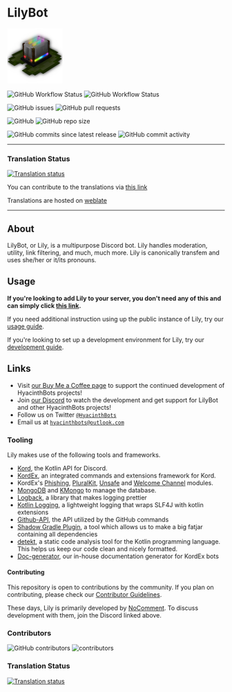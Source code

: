 # LilyBot

<img src="docs/lily-logo-transparent.png" alt="The LilyBot Logo" style="width: 128px"/>

![GitHub Workflow Status](https://img.shields.io/github/actions/workflow/status/HyacinthBots/LilyBot/main.yml?label=Build%20Main)
![GitHub Workflow Status](https://img.shields.io/github/actions/workflow/status/HyacinthBots/LilyBot/gradle.yml?label=Build%20Develop)

![GitHub issues](https://img.shields.io/github/issues/HyacinthBots/LilyBot?label=Issues) ![GitHub pull requests](https://img.shields.io/github/issues-pr/HyacinthBots/LilyBot?label=Pull%20Requests)

![GitHub](https://img.shields.io/github/license/HyacinthBots/LilyBot?label=License) ![GitHub repo size](https://img.shields.io/github/repo-size/HyacinthBots/LilyBot?label=Repository%20Size)

![GitHub commits since latest release](https://img.shields.io/github/commits-since/HyacinthBots/LilyBot/latest/develop?include_prereleases) ![GitHub commit activity](https://img.shields.io/github/commit-activity/w/HyacinthBots/LilyBot/develop?label=Commit%20Activity)

---

### Translation Status

<a href="https://hosted.weblate.org/engage/lilybot/">
<img src="https://hosted.weblate.org/widget/lilybot/lilybot-translations/287x66-black.png" alt="Translation status" />
</a>

You can contribute to the translations via [this link](https://hosted.weblate.org/engage/lilybot/)

Translations are hosted on [weblate](https://hosted.weblate.org)

---

## About
LilyBot, or Lily, is a multipurpose Discord bot. Lily handles moderation, utility, link filtering, and much, much more. Lily is canonically transfem and uses she/her or it/its pronouns.

## Usage
**If you're looking to add Lily to your server, you don't need any of this and can simply click [this link](https://discord.com/api/oauth2/authorize?client_id=876278900836139008&permissions=1151990787078&scope=bot%20applications.commands).**

If you need additional instruction using up the public instance of Lily, try our
[usage guide](https://github.com/HyacinthBots/LilyBot/blob/main/docs/usage-guide.md).

If you're looking to set up a development environment for Lily, try our [development guide](https://github.com/HyacinthBots/LilyBot/blob/main/docs/development-guide.md).


## Links
* Visit [our Buy Me a Coffee page](https://buymeacoffee.com/Hyacinthbots) to support the continued development of HyacinthBots projects!
* Join [our Discord](https://discord.gg/hy2329fcTZ) to watch the development and get support for LilyBot and other HyacinthBots projects!
* Follow us on Twitter [`@HyacinthBots`](https://twitter.com/hyacinthbots)
* Email us at [`hyacinthbots@outlook.com`](mailto:hyacinthbots@outlook.com)

### Tooling
Lily makes use of the following tools and frameworks.
* [Kord](https://github.com/kordlib/kord), the Kotlin API for Discord.
* [KordEx](https://github.com/Kord-Extensions/kord-extensions), an integrated commands and extensions framework for Kord.
* KordEx's [Phishing](https://github.com/Kord-Extensions/kord-extensions/tree/root/extra-modules/extra-phishing), [PluralKit](https://github.com/Kord-Extensions/kord-extensions/tree/root/extra-modules/extra-pluralkit), [Unsafe](https://github.com/Kord-Extensions/kord-extensions/tree/develop/modules/unsafe) and [Welcome Channel](https://github.com/Kord-Extensions/kord-extensions/tree/root/extra-modules/extra-welcome) modules.
* [MongoDB](https://www.mongodb.com/) and [KMongo](https://litote.org/kmongo/)
  to manage the database.
* [Logback](https://github.com/qos-ch/logback), a library that makes logging prettier
* [Kotlin Logging](https://github.com/MicroUtils/kotlin-logging), a lightweight logging that wraps SLF4J with kotlin extensions
* [Github-API](https://github.com/hub4j/github-api), the API utilized by the GitHub commands
* [Shadow Gradle Plugin](https://github.com/johnrengelman/shadow), a tool which allows us to make a big fatjar containing all dependencies
* [detekt](https://detekt.dev/index.html), a static code analysis tool for the Kotlin programming language. This helps us keep our code clean and nicely formatted.
* [Doc-generator](https://github.com/HyacinthBots/doc-generator), our in-house documentation generator for KordEx bots

#### Contributing
This repository is open to contributions by the community. If you plan on contributing, please check our
[Contributor Guidelines](https://github.com/HyacinthBots/LilyBot/blob/main/CONTRIBUTING.md).

These days, Lily is primarily developed by [NoComment](https://github.com/NoComment1105). To discuss development with them, join the Discord linked above.

### Contributors
![GitHub contributors](https://img.shields.io/github/contributors/HyacinthBots/LilyBot?label=Total%20Contributors)
![contributors](https://contrib.rocks/image?repo=HyacinthBots/LilyBot)

### Translation Status

<a href="https://hosted.weblate.org/engage/lilybot/">
<img src="https://hosted.weblate.org/widget/lilybot/287x66-black.png" alt="Translation status" />
</a>

